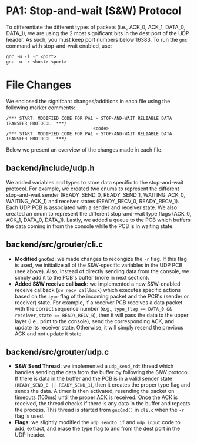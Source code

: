 # PA1: Stop-and-wait (S&W) Protocol 
To differentiate the different types of packets (i.e., ACK_0, ACK_1, DATA_0, DATA_1), we are using the 2 most significant bits in the dest port of the UDP header. As such, you must keep port numbers below 16383. To run the `gnc` command with stop-and-wait enabled, use:
``` 
gnc -u -l -r <port>
gnc -u -r <host> <port>
```   

# File Changes
We enclosed the signifcant changes/additions in each file using the following marker comments:
```
/*** START: MODIFIED CODE FOR PA1 - STOP-AND-WAIT RELIABLE DATA TRANSFER PROTOCOL  ***/
                                 <code>
/*** START: MODIFIED CODE FOR PA1 - STOP-AND-WAIT RELIABLE DATA TRANSFER PROTOCOL  ***/
```
Below we present an overview of the changes made in each file.

## backend/include/udp.h
We added variables and types to store data specific to the stop-and-wait protocol. For example, we created two enums to represent the different stop-and-wait sender (READY_SEND_0, READY_SEND_1, WAITING_ACK_0, WAITING_ACK_1) and receiver states (READY_RECV_0, READY_RECV_1). Each UDP PCB is associated with a sender and receiver state. We also created an enum to represent the different stop-and-wait type flags (ACK_0, ACK_1, DATA_0, DATA_1). Lastly, we added a queue to the PCB which buffers the data coming in from the console while the PCB is in waiting state.

## backend/src/grouter/cli.c
* **Modified `gncCmd`**: we made changes to recongize the `-r` flag. If this flag is used, we initialize all of the S&W-specific variables in the UDP PCB (see above). Also, instead of directly sending data from the console, we simply add it to the PCB's buffer (more in next section).  
* **Added S&W receive callback**: we implemented a new S&W-enabled receive callback (`sw_recv_callback`) which executes specific actions based on the `type` flag of the incoming packet and the PCB's (sender or receiver) state. For example, if a receiver PCB receives a data packet with the correct sequence number (e.g., `type_flag == DATA_0 && receiver_state == READY_RECV_0`), then it will pass the data to the upper layer (i.e., print to the console), send the corresponding ACK, and update its receiver state. Otherwise, it will simply resend the previous ACK and not update it state.

## backend/src/grouter/udp.c
* **S&W Send Thread**: we implemented a `udp_send_rdt` thread which handles sending the data from the buffer by following the S&W protocol. If there is data in the buffer and the PCB is in a valid sender state (`READY_SEND_0 || READY_SEND_1`), then it creates the proper type flag and sends the data. A timer is then activated, resending the packet on timeouts (100ms) until the proper ACK is received. Once the ACK is received, the thread checks if there is any data in the buffer and repeats the process. This thread is started from `gncCmd()` in `cli.c` when the `-r` flag is used. 
* **Flags**: we slightly modified the `udp_sendto_if` and `udp_input` code to add, extract, and erase the type flag to and from the dest port in the UDP header. 
